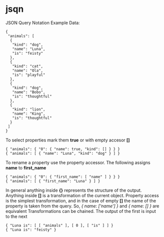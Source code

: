 # jsqn
JSON Query Notation
Example Data: 
```
{
 "animals": [
  {
   "kind": "dog",
   "name": "Luna",
   "is": "feisty"
  },
  {
   "kind": "cat",
   "name": "Ola",
   "is": "playful"
  },
  {
   "kind": "dog",
   "name": "Bobo",
   "is": "thoughtful"
  },
  {
   "kind": "lion",
   "name": "King",
   "is": "thoughtful"
  }
 ]
}
```
To select properties mark them **true** or with empty accesor **[]**
```
{ "animals": { "0": { "name": true, "kind": [] } } }
{ "animals": [ { "name": "Luna", "kind": "dog" } ] }
```
To rename a property use the property accessor. The following assigns **name** to **first_name**
```
{ "animals": { "0": { "first_name": [ "name" ] } } }
{ "animals": [ { "first_name": "Luna" } ] }
```
In general anything inside **{}** represents the structure of the output. Anything inside **[]** is a transformation of the current object. Property access is the simplest transformation, and in the case of empty **[]** the name of the property is taken from the query. So, *{ name: ['name'] }* and *{ name: [] }* are equivalent
Transformations can be chained. The output of the first is input to the next
```
{ "Luna is": [ [ "animals" ], [ 0 ], [ "is" ] ] }
{ "Luna is": "feisty" }
```